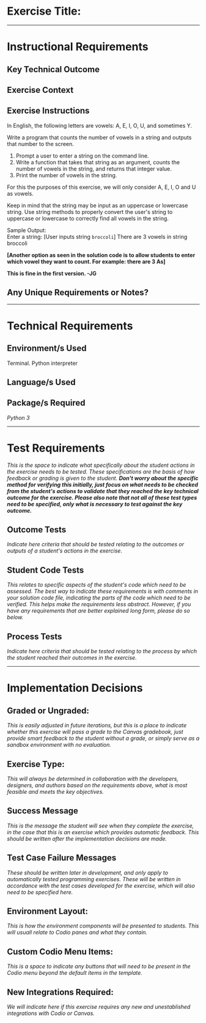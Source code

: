 # Exercise Title:
---
# Instructional Requirements
## Key Technical Outcome

## Exercise Context

## Exercise Instructions

In English, the following letters are vowels: A, E, I, O, U, and sometimes Y. <br>

Write a program that counts the number of vowels in a string and outputs that number to the screen. <br>

1. Prompt a user to enter a string on the command line. <br>
2. Write a function that takes that string as an argument, counts the number of vowels in the string, and returns that integer value.
3. Print the number of vowels in the string. <br>

For this the purposes of this exercise, we will only consider A, E, I, O and U as vowels. 

Keep in mind that the string may be input as an uppercase or lowercase string. Use string methods to properly convert the user's string to uppercase or lowercase to correctly find all vowels in the string.

Sample Output: <br>
Enter a string: [User inputs string <code>broccoli</code>]
There are 3 vowels in string broccoli

<b>[Another option as seen in the solution code is to allow students to enter which vowel they want to count. For example: there are 3 As]</b>

**This is fine in the first version. -JG**

## Any Unique Requirements or Notes?

---
# Technical Requirements
<em><strong></strong></em>

## Environment/s Used
Terminal. Python interpreter

## Language/s Used
<em></em>

## Package/s Required
<em>Python 3</em>

---
# Test Requirements
<em>This is the space to indicate what specifically about the student actions in the exercise needs to be tested. These specifications are the basis of how feedback or grading is given to the student. <strong>Don't worry about the specific method for verifying this initially, just focus on what needs to be checked from the student's actions to validate that they reached the key technical outcome for the exercise. Please also note that not all of these test types need to be specified, only what is necessary to test against the key outcome.</strong></em>

## Outcome Tests
<em>Indicate here criteria that should be tested relating to the outcomes or outputs of a student's actions in the exercise.</em>

## Student Code Tests
<em>This relates to specific aspects of the student's code which need to be assessed. The best way to indicate these requirements is with comments in your solution code file, indicating the parts of the code which need to be verified. This helps make the requirements less abstract. However, if you have any requirements that are better explained long form, please do so below.</em>

## Process Tests
<em>Indicate here criteria that should be tested relating to the process by which the student reached their outcomes in the exercise.</em>

---
#  Implementation Decisions

## Graded or Ungraded:
<em>This is easily adjusted in future iterations, but this is a place to indicate whether this exercise will pass a grade to the Canvas gradebook, just provide smart feedback to the student without a grade, or simply serve as a sandbox environment with no evaluation.</em>

## Exercise Type:
<em>This will always be determined in collaboration with the developers, designers, and authors based on the requirements above, what is most feasible and meets the key objectives.</em>

## Success Message
<em>This is the message the student will see when they complete the exercise, in the case that this is an exercise which provides automatic feedback. This should be written after the implementation decisions are made.</em>

## Test Case Failure Messages
<em>These should be written later in development, and only apply to automatically tested programming exercises. These will be written in accordance with the test cases developed for the exercise, which will also need to be specified here.</em>

## Environment Layout:
<em>This is how the environment components will be presented to students. This will usuall relate to Codio panes and what they contain.</em>

## Custom Codio Menu Items:
<em>This is a space to indicate any buttons that will need to be present in the Codio menu beyond the default items in the template.</em>

## New Integrations Required:
<em>We will indicate here if this exercise requires any new and unestablished integrations with Codio or Canvas.</em>
